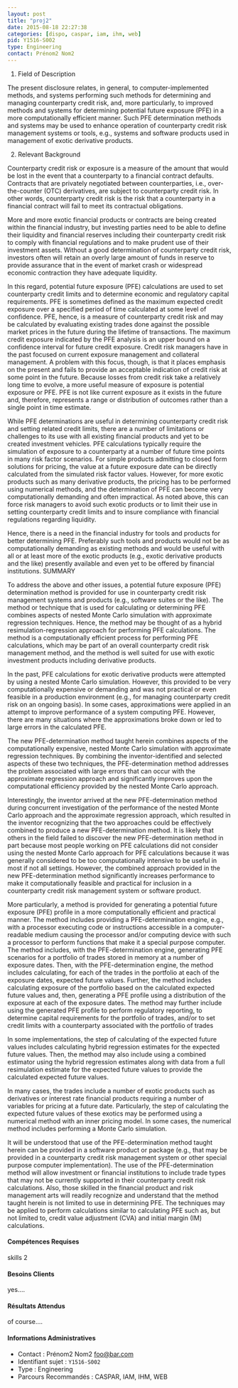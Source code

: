 ```yaml
---
layout: post
title: "proj2"
date: 2015-08-18 22:27:38
categories: [dispo, caspar, iam, ihm, web]
pid: Y1516-S002
type: Engineering
contact: Prénom2 Nom2
---
```

       
1. Field of Description

The present disclosure relates, in general, to computer-implemented methods, and systems performing such methods for determining and managing counterparty credit risk, and, more particularly, to improved methods and systems for determining potential future exposure (PFE) in a more computationally efficient manner. Such PFE determination methods and systems may be used to enhance operation of counterparty credit risk management systems or tools, e.g., systems and software products used in management of exotic derivative products.

2. Relevant Background

Counterparty credit risk or exposure is a measure of the amount that would be lost in the event that a counterparty to a financial contract defaults. Contracts that are privately negotiated between counterparties, i.e., over-the-counter (OTC) derivatives, are subject to counterparty credit risk. In other words, counterparty credit risk is the risk that a counterparty in a financial contract will fail to meet its contractual obligations.

More and more exotic financial products or contracts are being created within the financial industry, but investing parties need to be able to define their liquidity and financial reserves including their counterparty credit risk to comply with financial regulations and to make prudent use of their investment assets. Without a good determination of counterparty credit risk, investors often will retain an overly large amount of funds in reserve to provide assurance that in the event of market crash or widespread economic contraction they have adequate liquidity.

In this regard, potential future exposure (PFE) calculations are used to set counterparty credit limits and to determine economic and regulatory capital requirements. PFE is sometimes defined as the maximum expected credit exposure over a specified period of time calculated at some level of confidence. PFE, hence, is a measure of counterparty credit risk and may be calculated by evaluating existing trades done against the possible market prices in the future during the lifetime of transactions. The maximum credit exposure indicated by the PFE analysis is an upper bound on a confidence interval for future credit exposure. Credit risk managers have in the past focused on current exposure management and collateral management. A problem with this focus, though, is that it places emphasis on the present and fails to provide an acceptable indication of credit risk at some point in the future. Because losses from credit risk take a relatively long time to evolve, a more useful measure of exposure is potential exposure or PFE. PFE is not like current exposure as it exists in the future and, therefore, represents a range or distribution of outcomes rather than a single point in time estimate.

While PFE determinations are useful in determining counterparty credit risk and setting related credit limits, there are a number of limitations or challenges to its use with all existing financial products and yet to be created investment vehicles. PFE calculations typically require the simulation of exposure to a counterparty at a number of future time points in many risk factor scenarios. For simple products admitting to closed form solutions for pricing, the value at a future exposure date can be directly calculated from the simulated risk factor values. However, for more exotic products such as many derivative products, the pricing has to be performed using numerical methods, and the determination of PFE can become very computationally demanding and often impractical. As noted above, this can force risk managers to avoid such exotic products or to limit their use in setting counterparty credit limits and to insure compliance with financial regulations regarding liquidity.

Hence, there is a need in the financial industry for tools and products for better determining PFE. Preferably such tools and products would not be as computationally demanding as existing methods and would be useful with all or at least more of the exotic products (e.g., exotic derivative products and the like) presently available and even yet to be offered by financial institutions.
SUMMARY

To address the above and other issues, a potential future exposure (PFE) determination method is provided for use in counterparty credit risk management systems and products (e.g., software suites or the like). The method or technique that is used for calculating or determining PFE combines aspects of nested Monte Carlo simulation with approximate regression techniques. Hence, the method may be thought of as a hybrid resimulation-regression approach for performing PFE calculations. The method is a computationally efficient process for performing PFE calculations, which may be part of an overall counterparty credit risk management method, and the method is well suited for use with exotic investment products including derivative products.

In the past, PFE calculations for exotic derivative products were attempted by using a nested Monte Carlo simulation. However, this provided to be very computationally expensive or demanding and was not practical or even feasible in a production environment (e.g., for managing counterparty credit risk on an ongoing basis). In some cases, approximations were applied in an attempt to improve performance of a system computing PFE. However, there are many situations where the approximations broke down or led to large errors in the calculated PFE.

The new PFE-determination method taught herein combines aspects of the computationally expensive, nested Monte Carlo simulation with approximate regression techniques. By combining the inventor-identified and selected aspects of these two techniques, the PFE-determination method addresses the problem associated with large errors that can occur with the approximate regression approach and significantly improves upon the computational efficiency provided by the nested Monte Carlo approach.

Interestingly, the inventor arrived at the new PFE-determination method during concurrent investigation of the performance of the nested Monte Carlo approach and the approximate regression approach, which resulted in the inventor recognizing that the two approaches could be effectively combined to produce a new PFE-determination method. It is likely that others in the field failed to discover the new PFE-determination method in part because most people working on PFE calculations did not consider using the nested Monte Carlo approach for PFE calculations because it was generally considered to be too computationally intensive to be useful in most if not all settings. However, the combined approach provided in the new PFE-determination method significantly increases performance to make it computationally feasible and practical for inclusion in a counterparty credit risk management system or software product.

More particularly, a method is provided for generating a potential future exposure (PFE) profile in a more computationally efficient and practical manner. The method includes providing a PFE-determination engine, e.g., with a processor executing code or instructions accessible in a computer-readable medium causing the processor and/or computing device with such a processor to perform functions that make it a special purpose computer. The method includes, with the PFE-determination engine, generating PFE scenarios for a portfolio of trades stored in memory at a number of exposure dates. Then, with the PFE-determination engine, the method includes calculating, for each of the trades in the portfolio at each of the exposure dates, expected future values. Further, the method includes calculating exposure of the portfolio based on the calculated expected future values and, then, generating a PFE profile using a distribution of the exposure at each of the exposure dates. The method may further include using the generated PFE profile to perform regulatory reporting, to determine capital requirements for the portfolio of trades, and/or to set credit limits with a counterparty associated with the portfolio of trades

In some implementations, the step of calculating of the expected future values includes calculating hybrid regression estimates for the expected future values. Then, the method may also include using a combined estimator using the hybrid regression estimates along with data from a full resimulation estimate for the expected future values to provide the calculated expected future values.

In many cases, the trades include a number of exotic products such as derivatives or interest rate financial products requiring a number of variables for pricing at a future date. Particularly, the step of calculating the expected future values of these exotics may be performed using a numerical method with an inner pricing model. In some cases, the numerical method includes performing a Monte Carlo simulation.

It will be understood that use of the PFE-determination method taught herein can be provided in a software product or package (e.g., that may be provided in a counterparty credit risk management system or other special purpose computer implementation). The use of the PFE-determination method will allow investment or financial institutions to include trade types that may not be currently supported in their counterparty credit risk calculations. Also, those skilled in the financial product and risk management arts will readily recognize and understand that the method taught herein is not limited to use in determining PFE. The techniques may be applied to perform calculations similar to calculating PFE such as, but not limited to, credit value adjustment (CVA) and initial margin (IM) calculations.

#### Compétences Requises
skills 2


#### Besoins Clients
yes....

#### Résultats Attendus
of course....
     

#### Informations Administratives
  * Contact : Prénom2 Nom2 <foo@bar.com>
  * Identifiant sujet : `Y1516-S002`
  * Type : Engineering
  * Parcours Recommandés : CASPAR, IAM, IHM, WEB
     